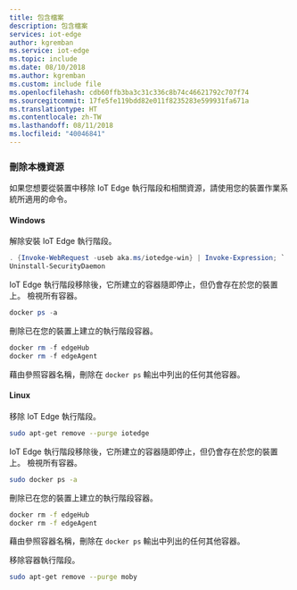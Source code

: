 ```yaml
---
title: 包含檔案
description: 包含檔案
services: iot-edge
author: kgremban
ms.service: iot-edge
ms.topic: include
ms.date: 08/10/2018
ms.author: kgremban
ms.custom: include file
ms.openlocfilehash: cdb60ffb3ba3c31c336c8b74c46621792c707f74
ms.sourcegitcommit: 17fe5fe119bdd82e011f8235283e599931fa671a
ms.translationtype: HT
ms.contentlocale: zh-TW
ms.lasthandoff: 08/11/2018
ms.locfileid: "40046841"
---
```

### <a name="delete-local-resources"></a>刪除本機資源

如果您想要從裝置中移除 IoT Edge 執行階段和相關資源，請使用您的裝置作業系統所適用的命令。 

#### <a name="windows"></a>Windows

解除安裝 IoT Edge 執行階段。

   ```powershell
   . {Invoke-WebRequest -useb aka.ms/iotedge-win} | Invoke-Expression; `
   Uninstall-SecurityDaemon
   ```

IoT Edge 執行階段移除後，它所建立的容器隨即停止，但仍會存在於您的裝置上。 檢視所有容器。

   ```powershell
   docker ps -a
   ```

刪除已在您的裝置上建立的執行階段容器。

   ```powershell
   docker rm -f edgeHub
   docker rm -f edgeAgent
   ```

藉由參照容器名稱，刪除在 `docker ps` 輸出中列出的任何其他容器。 

#### <a name="linux"></a>Linux

移除 IoT Edge 執行階段。

   ```bash
   sudo apt-get remove --purge iotedge
   ```

IoT Edge 執行階段移除後，它所建立的容器隨即停止，但仍會存在於您的裝置上。 檢視所有容器。

   ```bash
   sudo docker ps -a
   ```

刪除已在您的裝置上建立的執行階段容器。

   ```bash
   docker rm -f edgeHub
   docker rm -f edgeAgent
   ```

藉由參照容器名稱，刪除在 `docker ps` 輸出中列出的任何其他容器。 

移除容器執行階段。

   ```bash
   sudo apt-get remove --purge moby
   ```